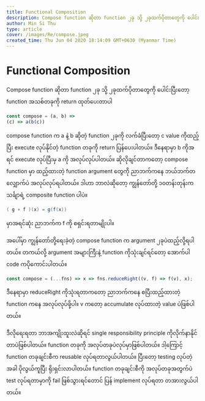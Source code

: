 ```yaml
---
title: Functional Composition
description: Compose function ဆိုတာ function ၂ခု သို့ ၂ခုထက်ပိုတာတွေကို ပေါင်းပြီးတော့ function အသစ်တခုကို return ထုတ်ပေးတာပါ 
author: Min Si Thu
type: article
cover: /images/Re/compose.jpeg
created_time: Thu Jun 04 2020 18:14:09 GMT+0630 (Myanmar Time)
---
```


# Functional Composition
Compose function ဆိုတာ function ၂ခု သို့ ၂ခုထက်ပိုတာတွေကို ပေါင်းပြီးတော့ function အသစ်တခုကို return ထုတ်ပေးတာပါ 
```js
const compose = (a, b) =>
(c) => a(b(c))
```

compose function က a နဲ့ b ဆိုတဲ့ function ၂ခုကို လက်ခံပြီးတော့ c value ကိုထည့်ပြီး execute လုပ်နိုင်တဲ့ function တခုကို return ပြန်ပေးပါတယ်။ ဒီနေရာမှာ b ကိုအရင် execute လုပ်ပြီးမှ a ကို အလုပ်လုပ်ပါတယ်။ 
ဆိုလိုချင်တာကတော့ compose function မှာ ထည့်ထားတဲ့ function argument တွေကို ညာဘက်ကနေ ဘယ်ဘက်တလျှောက်ပဲ အလုပ်လုပ်ရပါတယ်။
ဒါဟာ ဘာလဲဆိုတော့ ကျွန်တော်တို့ ၁၀တန်းတုန်းက သင်္ချာရဲ့ composite function ပါပဲ။ 
```cs 
( g ∘ f )(x) = g(f(x))
``` 
မှာအရင်ဆုံး ညာဘက်က f ကို စရှင်းရတာမျိုးပါ။

အပေါ်မှာ ကျွန်တော်တို့ရေးခဲ့တဲ့ compose function က argument ၂ခုပဲထည့်လို့ရပါတယ်။ တကယ်လို့ argument အများကြီးနဲ့ function ကိုသုံးချင်ရင်တော့ အောက်ပါ code ကပိုကောင်းပါတယ်။
```js
const compose = (...fns) => x => fns.reduceRight((v, f) => f(v), x);
```
ဒီနေရာမှာ reduceRight ကိုသုံးရတာကတော့ ညာဘက်ကနေ စပြီးထည့်ထားတဲ့ function ကနေ အလုပ်လုပ်ဖို့ပါ။ v ကတော့ accumulate လုပ်ထားတဲ့ value ပဲဖြစ်ပါတယ်။

ဒီလိုရေးရတာ ဘာအကျိုးထူးလဲဆိုရင် single responsibility principle ကိုလိုက်နာနိုင်တာပဲဖြစ်ပါတယ်။ function တခုကို အလုပ်တခုပဲလုပ်မှာဖြစ်ပါတယ်။ ဒါ့ကြောင့် function တခုချင်းစီက reusable လုပ်ရတာလွယ်ပါတယ်။ ပြီးတော့ testing လုပ်တဲ့အခါ ပိုလွယ်ကူပြီး ရိုးရှင်းလာပါတယ်။ function တခုချင်းစီကို အလုပ်တခုအတွက်ပဲ test လုပ်ရတာမှာကို fail ဖြစ်သွားရင်တောင် ပြန် implement လုပ်ရတာ တအားလွယ်ပါတယ်။